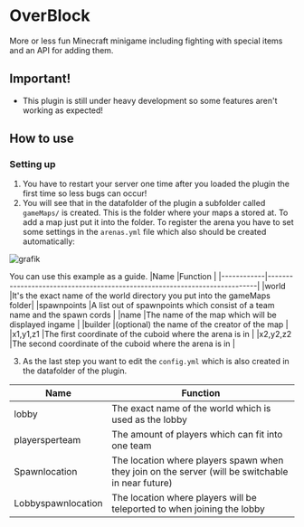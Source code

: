 # OverBlock

More or less fun Minecraft minigame including fighting with special items and an API for adding them.

## Important!
- This plugin is still under heavy development so some features aren't working as expected!

## How to use

### Setting up

1. You have to restart your server one time after you loaded the plugin the first time so less bugs can occur!
2. You will see that in the datafolder of the plugin a subfolder called `gameMaps/` is created. This is the folder where your maps a stored at. To add a map just put it into the folder. To register the arena you have to set some settings in the `arenas.yml` file which also should be created automatically:

![grafik](https://user-images.githubusercontent.com/69450649/163048980-fa189453-5450-4eef-822e-13e755d9e86b.png)

You can use this example as a guide.
|Name        |Function                                                                   |
|------------|---------------------------------------------------------------------------|
|world       |It's the exact name of the world directory you put into the gameMaps folder|
|spawnpoints |A list out of spawnpoints which consist of a team name and the spawn cords |
|name        |The name of the map which will be displayed ingame                         |
|builder     |(optional) the name of the creator of the map                              |
|x1,y1,z1    |The first coordinate of the cuboid where the arena is in                   |
|x2,y2,z2    |The second coordinate of the cuboid where the arena is in                  |

3. As the last step you want to edit the `config.yml` which is also created in the datafolder of the plugin.

|Name              |Function                                                                                         |
|------------------|-------------------------------------------------------------------------------------------------|
|lobby             |The exact name of the world which is used as the lobby                                           |
|playersperteam    |The amount of players which can fit into one team                                                |
|Spawnlocation     |The location where players spawn when they join on the server (will be switchable in near future)|
|Lobbyspawnlocation|The location where players will be teleported to when joining the lobby                          |
